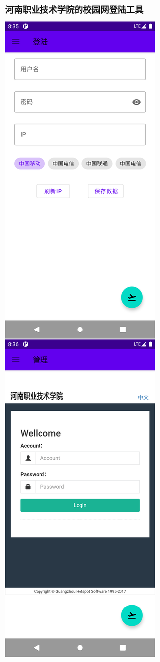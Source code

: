 # 河南职业技术学院的校园网登陆工具  
  
![screenshot 1](screenshot/Screenshot_1623458158.png)  
![screenshot 1](screenshot/Screenshot_1623458164.png)  
